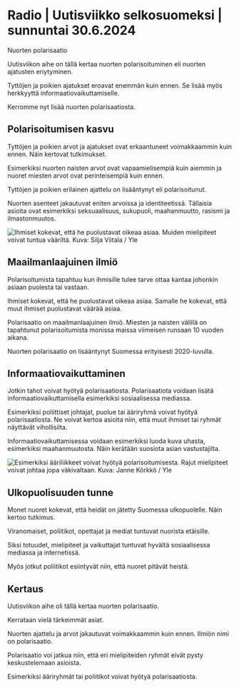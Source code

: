 # Radio \| Uutisviikko selkosuomeksi \| sunnuntai 30.6.2024

Nuorten polarisaatio

Uutisviikon aihe on tällä kertaa nuorten polarisoituminen eli nuorten ajatusten eriytyminen.

Tyttöjen ja poikien ajatukset eroavat enemmän kuin ennen. Se lisää myös herkkyyttä informaatiovaikuttamiselle.

Kerromme nyt lisää nuorten polarisaatiosta.

## Polarisoitumisen kasvu

Tyttöjen ja poikien arvot ja ajatukset ovat erkaantuneet voimakkaammin kuin ennen. Näin kertovat tutkimukset.

Esimerkiksi nuorten naisten arvot ovat vapaamielisempiä kuin aiemmin ja nuoret miesten arvot ovat perinteisempiä kuin ennen.

Tyttöjen ja poikien erilainen ajattelu on lisääntynyt eli polarisoitunut.

Nuorten asenteet jakautuvat eniten arvoissa ja identiteetissä. Tällaisia asioita ovat esimerkiksi seksuaalisuus, sukupuoli, maahanmuutto, rasismi ja ilmastonmuutos.

![Ihmiset kokevat, että he puolustavat oikeaa asiaa. Muiden mielipiteet voivat tuntua vääriltä. Kuva: Silja Viitala / Yle](https://images.cdn.yle.fi/image/upload/c_crop,h_1674,w_2976,x_0,y_255/ar_1.7777777777777777,c_fill,g_faces,h_431,w_767/dpr_1.0/q_auto:eco/f_auto/fl_lossy/v1719322389/39-1308638667ac6ad4c8fe)

## Maailmanlaajuinen ilmiö

Polarisoitumista tapahtuu kun ihmisille tulee tarve ottaa kantaa johonkin asiaan puolesta tai vastaan.

Ihmiset kokevat, että he puolustavat oikeaa asiaa. Samalle he kokevat, että muut ihmiset puolustavat väärää asiaa.

Polarisaatio on maailmanlaajuinen ilmiö. Miesten ja naisten välillä on tapahtunut polarisoitumista monissa maissa viimeisen runsaan 10 vuoden aikana.

Nuorten polarisaatio on lisääntynyt Suomessa erityisesti 2020-luvulla.

## Informaatiovaikuttaminen

Jotkin tahot voivat hyötyä polarisaatiosta. Polarisaatiota voidaan lisätä informaatiovaikuttamisella esimerkiksi sosiaalisessa mediassa.

Esimerkiksi poliittiset johtajat, puolue tai ääriryhmä voivat hyötyä polarisaatiosta. Ne voivat kertoa asioita niin, että muut ihmiset tai ryhmät näyttävät vihollisilta.

Informaatiovaikuttamisessa voidaan esimerkiksi luoda kuva uhasta, esimerkiksi maahanmuutosta. Näin kerätään suosiota asian vastustajilta.

![Esimerkiksi ääriliikkeet voivat hyötyä polarisoitumisesta. Rajut mielipiteet voivat johtaa jopa väkivaltaan. Kuva: Janne Körkkö / Yle](https://images.cdn.yle.fi/image/upload/c_crop,h_2997,w_5328,x_0,y_174/ar_1.7777777777777777,c_fill,g_faces,h_431,w_767/dpr_1.0/q_auto:eco/f_auto/fl_lossy/v1718383628/39-1303275666c03b9ec923)

## Ulkopuolisuuden tunne

Monet nuoret kokevat, että heidät on jätetty Suomessa ulkopuolelle. Näin kertoo tutkimus.

Viranomaiset, poliitikot, opettajat ja mediat tuntuvat nuorista etäisille.

Siksi totuudet, mielipiteet ja vaikuttajat tuntuvat hyvältä sosiaalisessa mediassa ja internetissä.

Myös jotkut poliitikot esiintyvät niin, että nuoret pitävät heistä.

## Kertaus

Uutisviikon aihe oli tällä kertaa nuorten polarisaatio.

Kerrataan vielä tärkeimmät asiat.

Nuorten ajattelu ja arvot jakautuvat voimakkaammin kuin ennen. Ilmiön nimi on polarisaatio.

Polarisaatio voi jatkua niin, että eri mielipiteiden ryhmät eivät pysty keskustelemaan asioista.

Esimerkiksi ääriryhmät tai poliitikot voivat hyötyä polarisaatiosta.


